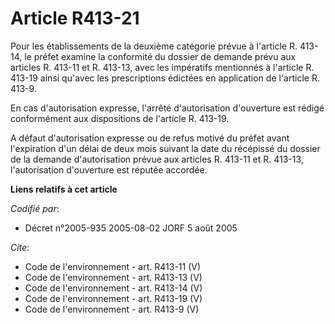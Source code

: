 # Article R413-21

Pour les établissements de la deuxième catégorie prévue à l'article R. 413-14, le préfet examine la conformité du dossier de
demande prévu aux articles R. 413-11 et R. 413-13, avec les impératifs mentionnés à l'article R. 413-19 ainsi qu'avec les
prescriptions édictées en application de l'article R. 413-9. 

En cas d'autorisation expresse, l'arrêté d'autorisation d'ouverture est rédigé conformément aux dispositions de l'article R.
413-19. 

A défaut d'autorisation expresse ou de refus motivé du préfet avant l'expiration d'un délai de deux mois suivant la date du
récépissé du dossier de la demande d'autorisation prévue aux articles R. 413-11 et R. 413-13, l'autorisation d'ouverture est
réputée accordée.

**Liens relatifs à cet article**

_Codifié par_:

  - Décret n°2005-935 2005-08-02 JORF 5 août 2005

_Cite_:

  - Code de l'environnement - art. R413-11 (V)
  - Code de l'environnement - art. R413-13 (V)
  - Code de l'environnement - art. R413-14 (V)
  - Code de l'environnement - art. R413-19 (V)
  - Code de l'environnement - art. R413-9 (V)
